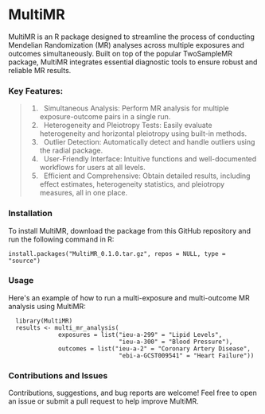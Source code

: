 # MultiMR
MultiMR is an R package designed to streamline the process of conducting Mendelian Randomization (MR) analyses across multiple exposures and outcomes simultaneously. Built on top of the popular TwoSampleMR package, MultiMR integrates essential diagnostic tools to ensure robust and reliable MR results.

### Key Features:
> 1) &nbsp; Simultaneous Analysis: Perform MR analysis for multiple exposure-outcome pairs in a single run.
> 2) &nbsp; Heterogeneity and Pleiotropy Tests: Easily evaluate heterogeneity and horizontal pleiotropy using built-in methods.
> 3) &nbsp; Outlier Detection: Automatically detect and handle outliers using the radial package.
> 4) &nbsp; User-Friendly Interface: Intuitive functions and well-documented workflows for users at all levels.
> 5) &nbsp; Efficient and Comprehensive: Obtain detailed results, including effect estimates, heterogeneity statistics, and pleiotropy measures, all in one place.

### Installation
To install MultiMR, download the package from this GitHub repository and run the following command in R:
    
    install.packages("MultiMR_0.1.0.tar.gz", repos = NULL, type = "source")

### Usage
Here's an example of how to run a multi-exposure and multi-outcome MR analysis using MultiMR:
    
      library(MultiMR)
      results <- multi_mr_analysis(
                  exposures = list("ieu-a-299" = "Lipid Levels", 
                                   "ieu-a-300" = "Blood Pressure"),
                  outcomes = list("ieu-a-2" = "Coronary Artery Disease", 
                                   "ebi-a-GCST009541" = "Heart Failure"))

### Contributions and Issues
Contributions, suggestions, and bug reports are welcome! Feel free to open an issue or submit a pull request to help improve MultiMR.
